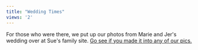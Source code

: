 ```yaml
---
title: "Wedding Times"
views: '2'
---
```

<p>For those who were there, we put up our photos from Marie and Jer's wedding over at Sue's family site.  <a href="https://www.oatways.com/chrisandsue/archives/000112.html">Go see if you made it into any of our pics.</a></p>
